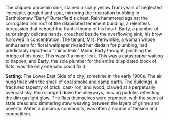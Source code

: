 The chipped porcelain sink, stained a sickly yellow from years of neglected limescale, gurgled and spat, mirroring the frustration bubbling in Bartholomew "Barty" Butterfield's chest.  Rain hammered against the corrugated iron roof of the dilapidated tenement building, a relentless percussion that echoed the frantic thump of his heart.  Barty, a plumber of surprisingly delicate hands, crouched beside the overflowing sink, his brow furrowed in concentration.  The tenant, Mrs. Periwinkle, a woman whose enthusiasm for floral wallpaper rivaled her disdain for plumbing, had predictably reported a "minor leak."  Minor, Barty thought, pinching the bridge of his nose.  This wasn't a minor leak. This was a catastrophe waiting to happen, and Barty, the sole plumber for the entire dilapidated block of flats, was the only one who could fix it.

**Setting:**  The Lower East Side of a city, sometime in the early 1900s.  The air hung thick with the smell of coal smoke and damp earth.  The buildings, a fractured tapestry of brick, cast-iron, and wood, clawed at a perpetually overcast sky.  Rain sludged down the alleyways, leaving puddles reflecting the dim gaslight glow.  The flats themselves were cramped, with the scent of stale bread and simmering stew weaving between the layers of grime and poverty.  Water, a precious commodity, was often a source of tension and competition.
